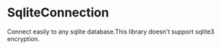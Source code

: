 # SqliteConnection
Connect easily to any sqlite database.This library doesn't support sqlite3 encryption.
